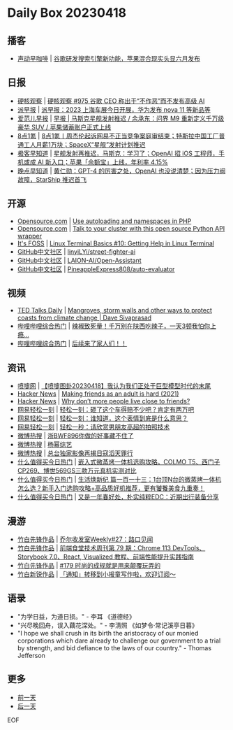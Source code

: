 # Daily Box 20230418

## 播客
- [声动早咖啡](https://sheng-espresso.fireside.fm/) | [谷歌研发搜索引擎新功能，苹果混合现实头显六月发布](https://sheng-espresso.fireside.fm/250)

## 日报
- [硬核观察](https://linux.cn/news/express/) | [硬核观察 #975 谷歌 CEO 称出于“不作恶”而不发布高级 AI](https://linux.cn/article-15734-1.html?utm_source=rss&utm_medium=rss)
- [派早报](https://sspai.com/tag/%E6%B4%BE%E6%97%A9%E6%8A%A5) | [派早报：2023 上海车展今日开展，华为发布 nova 11 等新品等](https://sspai.com/post/79355)
- [爱范儿早报](https://www.ifanr.com/category/ifanrnews) | [早报 | 马斯克星舰发射推迟 / 余承东：问界 M9 重新定义千万级豪华 SUV / 苹果储蓄账户正式上线](https://www.ifanr.com/1543567)
- [8点1氪](https://36kr.com/user/5652071) | [8点1氪丨周杰伦起诉网易不正当竞争案庭审结束；特斯拉中国工厂普通工人月薪1万块；SpaceX“星舰”发射计划推迟](https://36kr.com/p/2220111920424192)
- [极客早知道](https://www.geekpark.net/column/74) | [星舰发射再推迟，马斯克：学习了；OpenAI 招 iOS 工程师，手机或成 AI 新入口；苹果「余额宝」上线，年利率 4.15%](https://www.geekpark.net/news/317672)
- [晚点早知道](https://www.latepost.com/news/index?proma=3) | [黄仁勋：GPT-4 的厉害之处，OpenAI 也没说清楚；因为压力阀故障，StarShip 推迟首飞](https://www.latepost.com/news/dj_detail?id=1604)

## 开源
- [Opensource.com](https://opensource.com/) | [Use autoloading and namespaces in PHP](https://opensource.com/article/23/4/autoloading-namespaces-php)
- [Opensource.com](https://opensource.com/) | [Talk to your cluster with this open source Python API wrapper](https://opensource.com/article/23/4/cluster-open-source-python-api-wrapper)
- [It's FOSS](https://itsfoss.com/) | [Linux Terminal Basics #10: Getting Help in Linux Terminal](https://itsfoss.com/linux-command-help/)
- [GitHub中文社区](https://www.githubs.cn/trending) | [linyiLYi/street-fighter-ai](https://github.com/linyiLYi/street-fighter-ai)
- [GitHub中文社区](https://www.githubs.cn/trending) | [LAION-AI/Open-Assistant](https://github.com/LAION-AI/Open-Assistant)
- [GitHub中文社区](https://www.githubs.cn/trending) | [PineappleExpress808/auto-evaluator](https://github.com/PineappleExpress808/auto-evaluator)

## 视频
- [TED Talks Daily](https://www.ted.com/talks) | [Mangroves, storm walls and other ways to protect coasts from climate change | Dave Sivaprasad](https://www.ted.com/talks/dave_sivaprasad_mangroves_storm_walls_and_other_ways_to_protect_coasts_from_climate_change?rss)
- [哔哩哔哩综合热门](https://www.bilibili.com/v/popular/all/) | [辣椒致死量！千万别在陕西吃辣子，一天3顿我怕你上瘾…](https://b23.tv/BV1pc411H7Wk)
- [哔哩哔哩综合热门](https://www.bilibili.com/v/popular/all/) | [后续来了家人们！！](https://b23.tv/BV1Wg4y1M7YB)

## 资讯
- [喷嚏网](http://www.dapenti.com/blog/blog.asp?subjectid=70&name=xilei) | [【喷嚏图卦20230418】我认为我们正处于巨型模型时代的末尾](http://www.dapenti.com/blog/more.asp?name=xilei&id=170956)
- [Hacker News](https://news.ycombinator.com/front) | [Making friends as an adult is hard (2021)](https://news.ycombinator.com/item?id=35608965)
- [Hacker News](https://news.ycombinator.com/front) | [Why don’t more people live close to friends?](https://news.ycombinator.com/item?id=35608662)
- [网易轻松一刻](https://m.163.com/touch/exclusive/sub/qsyk) | [轻松一刻：砸了这个车得赔不少吧？肯定有两万吧](https://3g.163.com/news/article/I2AM4TO0000181BR.html)
- [网易轻松一刻](https://m.163.com/touch/exclusive/sub/qsyk) | [轻松一刻：谁知道，这个表情到底是什么意思？](https://3g.163.com/news/article/I2I7IOBO000181BT.html)
- [网易轻松一刻](https://m.163.com/touch/exclusive/sub/qsyk) | [轻松一秒：请欣赏男朋友高超的拍照技术](https://3g.163.com/news/article/I2KHUHAC000181BT.html)
- [微博热搜](https://weibo.com/newlogin?tabtype=search) | [浙BWF896你做的好事藏不住了](https://s.weibo.com/weibo?q=%23浙BWF896你做的好事藏不住了%23)
- [微博热搜](https://weibo.com/newlogin?tabtype=search) | [杨幂综艺](https://s.weibo.com/weibo?q=%23杨幂综艺%23)
- [微博热搜](https://weibo.com/newlogin?tabtype=search) | [总台独家影像再揭日寇滔天罪行](https://s.weibo.com/weibo?q=%23总台独家影像再揭日寇滔天罪行%23)
- [什么值得买今日热门](https://post.smzdm.com/hot_1/) | [嵌入式微蒸烤一体机选购攻略。COLMO T5、西门子CP269、博世569GS三款万元真机实测对比](https://post.smzdm.com/p/awz6qgwg/)
- [什么值得买今日热门](https://post.smzdm.com/hot_1/) | [生活焕新纪 篇一百一十三：1台顶N台的微蒸烤一体机怎么选？新手入门选购攻略+高品质好机推荐，更有饕餮美食九重奏！](https://post.smzdm.com/p/awz6o03m/)
- [什么值得买今日热门](https://post.smzdm.com/hot_1/) | [又是一年春好处，朴实纯粹EDC：近期出行装备分享](https://post.smzdm.com/p/a4p8gllw/)

## 漫游
- [竹白先锋作品](https://www.zhubai.wiki/) | [乔尔收发室Weekly#27：路口见闻](https://open.zhubai.wiki/a/l/t/z/pl/yzhu1015/2260098941188112384)
- [竹白先锋作品](https://www.zhubai.wiki/) | [前端食堂技术周刊第 79 期：Chrome 113 DevTools、Storybook 7.0、React, Visualized 教程、前端性能提升实践指南](https://open.zhubai.wiki/a/l/t/z/pl/hungryturbo/2260082383531343872)
- [竹白先锋作品](https://www.zhubai.wiki/) | [#179 时尚的成规就是用来颠覆玩弄的](https://open.zhubai.wiki/a/l/t/z/pl/ichigo/2260073760759562240)
- [竹白新锐作品](https://www.zhubai.wiki/) | [「通知」转移到小报童写作啦，欢迎订阅～](https://open.zhubai.wiki/a/l/t/z/pl/think/2260043248632406016)

## 语录
- "为学日益，为道日损。" - 李耳 《道德经》
- "兴尽晚回舟，误入藕花深处。" - 李清照 《如梦令·常记溪亭日暮》
- "I hope we shall crush in its birth the aristocracy of our monied corporations which dare already to challenge our government to a trial by strength, and bid defiance to the laws of our country." - Thomas Jefferson

## 更多
- [前一天](daily-box-20230417.md)
- [后一天](daily-box-20230419.md)

EOF